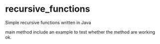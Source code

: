 # recursive_functions

Simple recursive functions written in Java

main method include an example to test whether the method are working ok.

